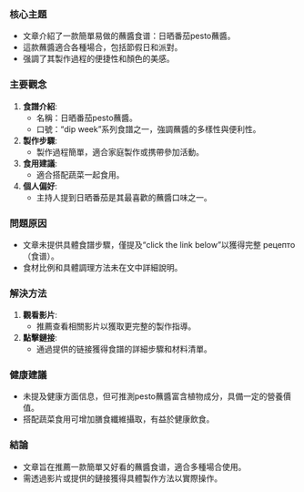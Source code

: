 ### 核心主題
- 文章介紹了一款簡單易做的蘸醬食谱：日晒番茄pesto蘸醬。
- 這款蘸醬適合各種場合，包括節假日和派對。
- 强調了其製作過程的便捷性和顏色的美感。

### 主要觀念
1. **食譜介紹**:
   - 名稱：日晒番茄pesto蘸醬。
   - 口號：“dip week”系列食譜之一，強調蘸醬的多樣性與便利性。
2. **製作步驟**:
   - 製作過程簡單，適合家庭製作或携帶參加活動。
3. **食用建議**:
   - 適合搭配蔬菜一起食用。
4. **個人偏好**:
   - 主持人提到日晒番茄是其最喜歡的蘸醬口味之一。

### 問題原因
- 文章未提供具體食譜步驟，僅提及“click the link below”以獲得完整 рецепто（食谱）。
- 食材比例和具體調理方法未在文中詳細說明。

### 解決方法
1. **觀看影片**:
   - 推薦查看相關影片以獲取更完整的製作指導。
2. **點擊鏈接**:
   - 通過提供的链接獲得食譜的詳細步驟和材料清單。

### 健康建議
- 未提及健康方面信息，但可推測pesto蘸醬富含植物成分，具備一定的營養價值。
- 搭配蔬菜食用可增加膳食纖維攝取，有益於健康飲食。

### 結論
- 文章旨在推薦一款簡單又好看的蘸醬食谱，適合多種場合使用。
- 需透過影片或提供的鏈接獲得具體製作方法以實際操作。